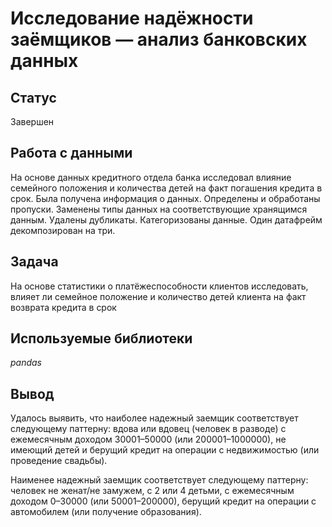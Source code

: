 # Исследование надёжности заёмщиков — анализ банковских данных

## Статус

Завершен

## Работа с данными

На основе данных кредитного отдела банка исследовал влияние семейного положения и
количества детей на факт погашения кредита в срок. Была получена информация о
данных. Определены и обработаны пропуски. Заменены типы данных на соответствующие
хранящимся данным. Удалены дубликаты. Категоризованы данные. Один датафрейм декомпозирован на три.

## Задача

На основе статистики о платёжеспособности клиентов исследовать, влияет ли семейное положение и количество детей клиента на факт возврата кредита в срок

## Используемые библиотеки
*pandas*

## Вывод

Удалось выявить, что наиболее надежный заемщик соответствует следующему паттерну: вдова или вдовец (человек в разводе) с ежемесячным доходом 30001–50000 (или 200001–1000000), не имеющий детей и берущий кредит на операции с недвижимостью (или проведение свадьбы).

Наименее надежный заемщик соответствует следующему паттерну: человек не женат/не замужем, с 2 или 4 детьми, с ежемесячным доходом 0–30000 (или 50001–200000), берущий кредит на операции с автомобилем  (или получение образования).
